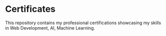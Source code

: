 # Certificates
This repository contains my professional certifications showcasing my skills in Web Development, AI, Machine Learning.
